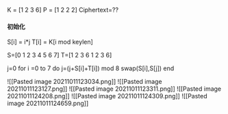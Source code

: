 K = [1 2 3 6]
P = [1 2 2 2]
Ciphertext=??

#### 初始化
S[i] = i*j
T[i] = K[i mod keylen] 

S=[0 1 2 3 4 5 6 7]
T=[1 2 3 6 1 2 3 6]

j=0
for i =0 to 7 do
	j=(j+S[i]+T[i]) mod 8
	swap(S[i],S[j])
end

![[Pasted image 20211011123034.png]]
![[Pasted image 20211011123127.png]]
![[Pasted image 20211011123311.png]]
![[Pasted image 20211011124208.png]]
![[Pasted image 20211011124309.png]]
![[Pasted image 20211011124659.png]]